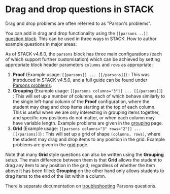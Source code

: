 # Drag and drop questions in STACK

Drag and drop problems are often referred to as "Parson's problems".

You can add in drag and drop functionality using the `[[parsons ..]]` [question block](Question_block.md).  This can be used in three ways in STACK.  How to author example questions in major areas:

As of STACK v4.6.0, the `parsons` block has three main configurations (each of which support further customisation) which can be achieved by setting appropriate block header parameters `columns` and `rows` as appropriate:

1. **Proof** (Example usage: `[[parsons]] ... [[/parsons]]`) : This was introduced in STACK v4.5.0, and a full guide can be found under [Parsons problems](Parsons.md).
2. **Grouping** (Example usage: `[[parsons columns="3"]] ... [[/parsons]]`) : 
This will set up a number of columns, each of which behave similarly to the single left-hand column of the **Proof** configuration, where the student may drag and drop items starting at the top of each column. 
This is useful when we are only interesting in grouping items together, and specific row positions do not matter, or when each column may have variable length. Example problems are given in the [grouping](Grouping.md) page.
3. **Grid** (Example usage: `[[parsons columns="3" rows="2"]] ... [[/parsons]]`) : 
This will set up a grid of shape `(columns, rows)`, where the student may drag and drop items to any position in the grid. Example problems are given in the [grid](Grid.md) page.

Note that many **Grid** style questions can also be written using the **Grouping** setup. 
The main difference between them is that **Grid** allows the student to drag any item to any position in the grid, regardless
of whether the item above it has been filled; **Grouping** on the other hand only allows students to drag items to the 
end of the list within a column.

There is separate documentation on [troubleshooting](Troubleshooting.md) Parsons questions.